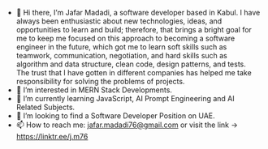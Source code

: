 - 👋 Hi there, I’m Jafar Madadi, a software developer based in Kabul. I have always been enthusiastic about new technologies, ideas, and opportunities to learn and build; therefore, that brings a bright goal for me to keep me focused on this approach to becoming a software engineer in the future, which got me to learn soft skills such as teamwork, communication, negotiation, and hard skills such as algorithm and data structure, clean code, design patterns, and tests. The trust that I have gotten in different companies has helped me take responsibility for solving the problems of projects.
- 👀 I’m interested in MERN Stack Developments.
- 🌱 I’m currently learning JavaScript, AI Prompt Engineering and AI Related Subjects.
- 💞️ I’m looking to find a Software Developer Position on UAE.
- 📫 How to reach me: jafar.madadi76@gmail.com   or   visit the link -> https://linktr.ee/j.m76
